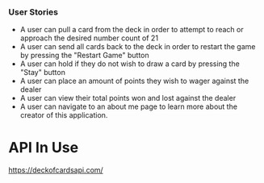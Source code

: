 ### User Stories
- A user can pull a card from the deck in order to attempt to reach or approach the desired number count of 21
- A user can send all cards back to the deck in order to restart the game by pressing the "Restart Game" button
- A user can hold if they do not wish to draw a card by pressing the "Stay" button
- A user can place an amount of points they wish to wager against the dealer
- A user can view their total points won and lost against the dealer
- A user can navigate to an about me page to learn more about the creator of this application.


# API In Use
https://deckofcardsapi.com/
